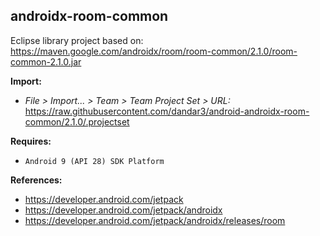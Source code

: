 ## androidx-room-common

Eclipse library project based on:<br/>
https://maven.google.com/androidx/room/room-common/2.1.0/room-common-2.1.0.jar

**Import:**
- _File > Import... > Team > Team Project Set > URL:_<br/>
  https://raw.githubusercontent.com/dandar3/android-androidx-room-common/2.1.0/.projectset

**Requires:**
- `Android 9 (API 28) SDK Platform`

**References:**
- https://developer.android.com/jetpack
- https://developer.android.com/jetpack/androidx
- https://developer.android.com/jetpack/androidx/releases/room